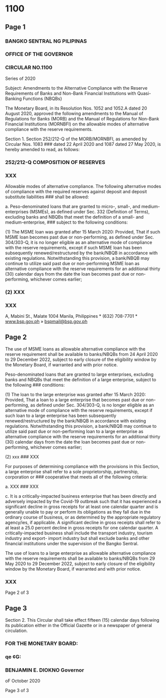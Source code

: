 # 1100

## Page 1

### BANGKO SENTRAL NG PILIPINAS

### OFFICE OF THE GOVERNOR

### CIRCULAR NO.1100

Series of 2020

Subject: Amendments to the Alternative Compliance with the Reserve Requirements of Banks and Non-Bank Financial Institutions with Quasi-Banking Functions (NBQBs}

The Monetary Board, in its Resolution Nos. 1052 and 1052.A dated 20 August 2020, approved the following amendments to the Manual of Regulations for Banks (MORB) and the Manual of Regulations for Non-Bank Financial Institutions (MORNBFI) on the allowable modes of alternative compliance with the reserve requirements.

Section 1. Section 252/212-Q of the MORB/MORNBFI, as amended by Circular Nos. 1083 ### dated 22 April 2020 and 1087 dated 27 May 2020, is hereby amended to read, as follows:

### 252/212-Q COMPOSITION OF RESERVES

### XXX

Allowable modes of alternative compliance. The following alternative modes of compliance with the required reserves against deposit and deposit substitute liabilities ### shall be allowed:

a. Peso-denominated loans that are granted to micro-, small-, and medium- enterprises (MSMEs), as defined under Sec. 332 (Definition of Terms), excluding banks and NBQBs that meet the definition of a small- and medium-enterprise, ### subject to the following conditions:

{1) The MSME loan was granted after 15 March 2020: Provided, That if such MSME loan becomes past due or non-performing, as defined under Sec. 304/303-Q, it is no longer eligible as an alternative mode of compliance with the reserve requirements, except if such MSME loan has been subsequently renewed/restructured by the bank/NBQB in accordance with existing regulations. Notwithstanding this provision, a bank/NBQB may continue to utilize said past due or non-performing MSME loan as alternative compliance with the reserve requirements for an additional thirty (30) calendar days from the date the loan becomes past due or non-performing, whichever comes earlier;

### (2) XXX

### XXX

A, Mabini St., Malate 1004 Manila, Philippines * (632) 708-7701 * www.bsp.gov.ph » bspmail@bsp.gov.ph

## Page 2

The use of MSME loans as allowable alternative compliance with the reserve requirement shall be available to banks/NBQBs from 24 April 2020 to 29 December 2022, subject to early closure of the eligibility window by the Monetary Board, if warranted and with prior notice.

Peso-denominated loans that are granted to large enterprises, excluding banks and NBQBs that meet the definition of a large enterprise, subject to the following ### conditions:

(1) The loan to the large enterprise was granted after 15 March 2020: Provided, That a loan to a large enterprise that becomes past due or non-performing, as defined under Sec. 304/303-Q, is no longer eligible as an alternative mode of compliance with the reserve requirements, except if such loan to a large enterprise has been subsequently renewed/restructured by the bank/NBQB in accordance with existing regulations. Notwithstanding this provision, a bank/NBQB may continue to utilize said past due or non-performing loan to a large enterprise as alternative compliance with the reserve requirements for an additional thirty (30) calendar days from the date the loan becomes past due or non-performing, whichever comes earlier;

(2) xxx ### XXX

For purposes of determining compliance with the provisions in this Section, a large enterprise shall refer to a sole proprietorship, partnership, corporation or ### cooperative that meets all of the following criteria:

a. XXX ### XXX

c. It is a critically-impacted business enterprise that has been directly and adversely impacted by the Covid-19 outbreak such that it has experienced a significant decline in gross receipts for at least one calendar quarter and is generally unable to pay or perform its obligations as they fall due in the ordinary course of business, or as determined by the appropriate regulatory agency/ies, if applicable. A significant decline in gross receipts shall refer to at least a 25.0 percent decline in gross receipts for one calendar quarter. A critically-impacted business shall include the transport industry, tourism industry and export- import industry but shall exclude banks and other financial institutions under the supervision of the Bangko Sentral.

The use of loans to a large enterprise as allowable alternative compliance with the reserve requirements shall be available to banks/NBQBs from 29 May 2020 to 29 December 2022, subject to early closure of the eligibility window by the Monetary Board, if warranted and with prior notice.

### XXX

Page 2 of 3

## Page 3

Section 2. This Circular shall take effect fifteen (15) calendar days following its publication either in the Official Gazette or in a newspaper of general circulation.

### FOR THE MONETARY BOARD:

### qe ¢G:

### BENJAMIN E. DIOKNO Governor

oF October 2020

Page 3 of 3

